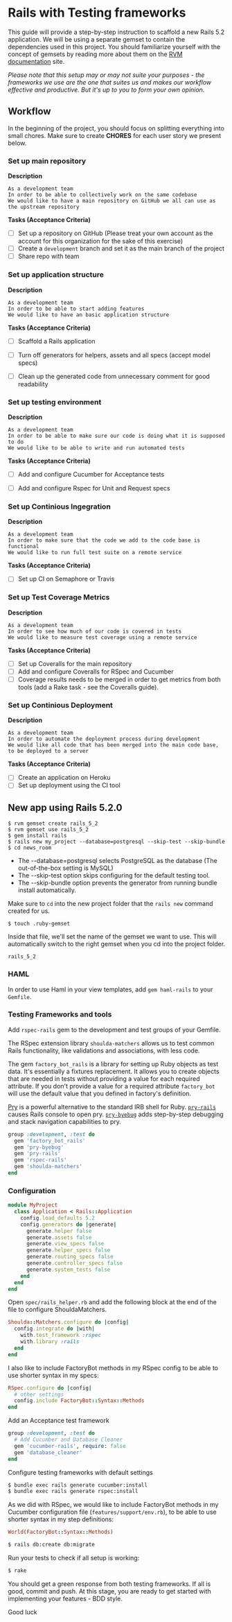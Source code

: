 # Rails with Testing frameworks
This guide will provide a step-by-step instruction to scaffold a new Rails 5.2 application. We will be using a separate gemset to contain the dependencies used in this project. You should familiarize yourself with the concept of gemsets by reading more about them on the [RVM documentation](https://rvm.io/gemsets/basics) site. 

_Please note that this setup may or may not suite your purposes - the frameworks we use are the one that suites us and makes our workflow effective and productive. But it's up to you to form your own opinion._ 

## Workflow

In the beginning of the project, you should focus on splitting everything into small chores. Make sure to create **CHORES** for each user story we present below. 

### Set up main repository

**Description**

```gherkin
As a development team
In order to be able to collectively work on the same codebase
We would like to have a main repository on GitHub we all can use as the upstream repository
```

**Tasks (Acceptance Criteria)**

- [ ] Set up a repository on GitHub (Please treat your own account as the account for this organization for the sake of this exercise)
- [ ] Create a `development` branch and set it as the main branch of the project
- [ ] Share repo with team

### Set up application structure

**Description**

```gherkin
As a development team
In order to be able to start adding features
We would like to have an basic application structure 
```

**Tasks (Acceptance Criteria)**

- [ ] Scaffold a Rails application
- [ ] Turn off generators for helpers, assets and all specs (accept model specs)
- [ ] Clean up the generated code from unnecessary comment for good readability


### Set up testing environment

**Description**

```gherkin
As a development team
In order to be able to make sure our code is doing what it is supposed to do
We would like to be able to write and run automated tests
```

**Tasks (Acceptance Criteria)**

- [ ] Add and configure Cucumber for Acceptance tests
- [ ] Add and configure Rspec for Unit and Request specs


### Set up Continious Ingegration

**Description**

```gherkin
As a development team
In order to make sure that the code we add to the code base is functional
We would like to run full test suite on a remote service
```

**Tasks (Acceptance Criteria)**

- [ ] Set up CI on Semaphore or Travis

### Set up Test Coverage Metrics
**Description**

```gherkin
As a development team
In order to see how much of our code is covered in tests
We would like to measure test coverage using a remote service 
```

**Tasks (Acceptance Criteria)**

- [ ] Set up Coveralls for the main repository
- [ ] Add and configure Coveralls for RSpec and Cucumber
- [ ] Coverage results needs to be merged in order to get metrics from both tools (add a Rake task - see the Coveralls guide).

### Set up Continious Deployment
**Description**

```gherkin
As a development team
In order to automate the deployment process during development
We would like all code that has been merged into the main code base, to be deployed to a server
```

**Tasks (Acceptance Criteria)**

- [ ] Create an application on Heroku
- [ ] Set up deployment using the CI tool

## New app using Rails 5.2.0

```
$ rvm gemset create rails_5_2
$ rvm gemset use rails_5_2
$ gem install rails
$ rails new my_project --database=postgresql --skip-test --skip-bundle
$ cd news_room
```

* The --database=postgresql selects PostgreSQL as the database (The out-of-the-box setting is MySQL)
* The --skip-test option skips configuring for the default testing tool.
* The --skip-bundle option prevents the generator from running bundle install automatically.

Make sure to `cd` into the new project folder that the `rails new` command created for us. 

```
$ touch .ruby-gemset
```
Inside that file, we'll set the name of the gemset we want to use. This will automatically switch to the right gemset when you cd into the project folder.

```
rails_5_2
```

### HAML
In order to use Haml in your view templates, add `gem haml-rails` to your `Gemfile`. 

### Testing Frameworks and tools

Add `rspec-rails` gem to the development and test groups of your Gemfile.

The RSpec extension library `shoulda-matchers` allows us to test common Rails functionality, like validations and associations, with less code.

The gem `factory_bot_rails` is a library for setting up Ruby objects as test data. It's essentially a fixtures replacement. It allows you to create objects that are needed in tests without providing a value for each required attribute. If you don't provide a value for a required attribute `factory_bot` will use the default value that you defined in factory's definition.

[Pry](https://github.com/pry/pry) is a powerful alternative to the standard IRB shell for Ruby. [`pry-rails`](https://github.com/rweng/pry-rails) causes Rails console to open pry. [`pry-byebug`](https://github.com/deivid-rodriguez/pry-byebug) adds step-by-step debugging and stack navigation capabilities to pry. 


```ruby
group :development, :test do
  gem 'factory_bot_rails'
  gem 'pry-byebug'
  gem 'pry-rails'
  gem 'rspec-rails'
  gem 'shoulda-matchers'
end
```

### Configuration

```ruby
module MyProject
  class Application < Rails::Application
    config.load_defaults 5.2
    config.generators do |generate|
      generate.helper false
      generate.assets false
      generate.view_specs false
      generate.helper_specs false
      generate.routing_specs false
      generate.controller_specs false
      generate.system_tests false
    end
  end
end
```

Open `spec/rails_helper.rb` and add the following block at the end of the file to configure ShouldaMatchers.

```ruby
Shoulda::Matchers.configure do |config|
  config.integrate do |with|
    with.test_framework :rspec
    with.library :rails 
  end
end
```

I also like to include FactoryBot methods in my RSpec config to be able to use shorter syntax in my specs:

```ruby
RSpec.configure do |config|
  # other settings 
  config.include FactoryBot::Syntax::Methods
end
```

Add an Acceptance test framework

```ruby
group :development, :test do
  # Add Cucumber and Database Cleaner
  gem 'cucumber-rails', require: false
  gem 'database_cleaner'
end
```

Configure testing frameworks with default settings
```bash
$ bundle exec rails generate cucumber:install
$ bundle exec rails generate rspec:install
```

As we did with RSpec, we would like to include FactoryBot methods in my Cucumber configuration file (`features/support/env.rb`), to be able to use shorter syntax in my step definitions:

```ruby 
World(FactoryBot::Syntax::Methods)
```

```bash
$ rails db:create db:migrate
```

Run your tests to check if all setup is working:

```bash
$ rake
```

You should get a green response from both testing frameworks. 
If all is good, commit and push. At this stage, you are ready to get started with implementing your features - BDD style.

Good luck